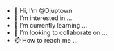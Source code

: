 - 👋 Hi, I’m @Djuptown
- 👀 I’m interested in ...
- 🌱 I’m currently learning ...
- 💞️ I’m looking to collaborate on ...
- 📫 How to reach me ...

<!---
Djuptown/Djuptown is a ✨ special ✨ repository because its `README.md` (this file) appears on your GitHub profile.
You can click the Preview link to take a look at your changes.
--->
